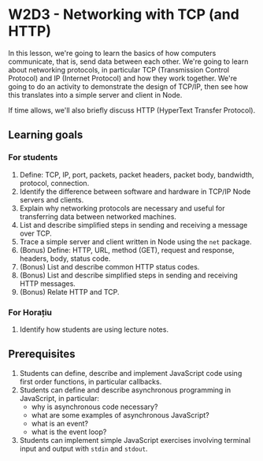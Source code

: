 # W2D3 - Networking with TCP (and HTTP)

In this lesson, we're going to learn the basics of how computers communicate,
that is, send data between each other. We're going to learn about networking
protocols, in particular TCP (Transmission Control Protocol) and IP (Internet
Protocol) and how they work together. We're going to do an activity to
demonstrate the design of TCP/IP, then see how this translates into a simple
server and client in Node.

If time allows, we'll also briefly discuss HTTP (HyperText Transfer Protocol).

## Learning goals

### For students

1. Define: TCP, IP, port, packets, packet headers, packet body, bandwidth,
   protocol, connection.
2. Identify the difference between software and hardware in TCP/IP Node servers
   and clients.
3. Explain why networking protocols are necessary and useful for transferring
   data between networked machines.
4. List and describe simplified steps in sending and receiving a message over TCP.
5. Trace a simple server and client written in Node using the `net` package.
6. (Bonus) Define: HTTP, URL, method (GET), request and response, headers, body,
   status code.
7. (Bonus) List and describe common HTTP status codes.
8. (Bonus) List and describe simplified steps in sending and receiving HTTP
   messages.
9. (Bonus) Relate HTTP and TCP.

### For Horațiu

1. Identify how students are using lecture notes.

## Prerequisites

1. Students can define, describe and implement JavaScript code using first order
   functions, in particular callbacks.
2. Students can define and describe asynchronous programming in JavaScript, in
   particular:
    - why is asynchronous code necessary?
    - what are some examples of asynchronous JavaScript?
    - what is an event?
    - what is the event loop?
3. Students can implement simple JavaScript exercises involving terminal input
   and output with `stdin` and `stdout`.


